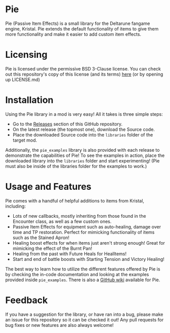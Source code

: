 # Pie
 Pie (Passive Item Effects) is a small library for the Deltarune fangame engine, Kristal. Pie extends the default functionality of items to give them more functionality and make it easier to add custom item effects.
 
# Licensing
 Pie is licensed under the permissive BSD 3-Clause license. You can check out this repository's copy of this license (and its terms) [here](https://github.com/MrOinky/Pie/blob/main/LICENSE.md) (or by opening up LICENSE.md)

# Installation
 Using the Pie library in a mod is very easy! All it takes is three simple steps:
 - Go to the [Releases](https://github.com/MrOinky/Pie/releases) section of this GitHub repository.
 - On the latest release (the topmost one), download the Source code.
 - Place the downloaded Source code into the `libraries` folder of the target mod.
 
 Additionally, the `pie_examples` library is also provided with each release to demonstrate the capabilities of Pie! To see the examples in action, place the downloaded library into the `libraries` folder and start experimenting! (Pie must also be inside of the libraries folder for the examples to work.)

# Usage and Features
 Pie comes with a handful of helpful additions to items from Kristal, including:
 - Lots of new callbacks, mostly inheriting from those found in the Encounter class, as well as a few custom ones.
 - Passive Item Effects for equipment such as auto-healing, damage over time and TP restoration. Perfect for mimicking functionality of items such as the Stained Apron!
 - Healing boost effects for when items just aren't strong enough! Great for mimicking the effect of the Burnt Pan!
 - Healing from the past with Future Heals for HealItems!
 - Start and end of battle boosts with Starting Tension and Victory Healing!
 
 The best way to learn how to utilize the different features offered by Pie is by checking the in-code documentation and looking at the examples provided inside `pie_examples`. There is also a [GitHub wiki](https://github.com/MrOinky/Pie/wiki) available for Pie.
 
# Feedback
 If you have a suggestion for the library, or have ran into a bug, please make an issue for this repository so it can be checked it out! Any pull requests for bug fixes or new features are also always welcome!
